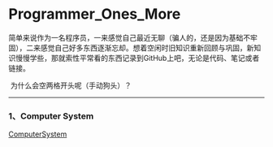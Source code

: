 # Programmer_Ones_More

​        简单来说作为一名程序员，一来感觉自己最近无聊（骗人的，还是因为基础不牢固），二来感觉自己好多东西逐渐忘却。想着空闲时旧知识重新回顾与巩固，新知识慢慢学些，那就索性平常看的东西记录到GitHub上吧，无论是代码、笔记或者链接。

​        为什么会空两格开头呢（手动狗头）？

-----

### 1、Computer System

<a href = "https://github.com/GingJing/Programmer_Ones_More/ComputerSystem">ComputerSystem</a>